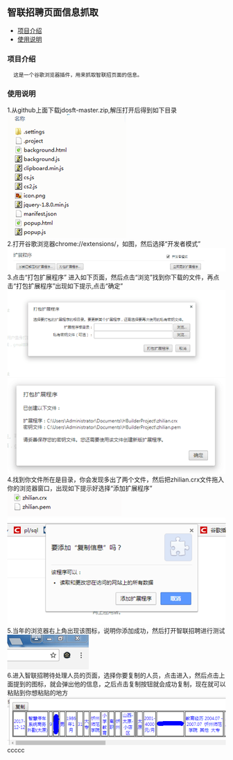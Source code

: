 ## 智联招聘页面信息抓取
* [项目介绍](#项目介绍)
* [使用说明](#使用说明)
### 项目介绍
	  这是一个谷歌浏览器插件，用来抓取智联招页面的信息。
### 使用说明
1.从github上面下载jdosft-master.zip,解压打开后得到如下目录<br>
![1.png](https://github.com/Hanyu-Harden/jdosft/blob/master/picture/1.png)<br>
2.打开谷歌浏览器chrome://extensions/，如图，然后选择“开发者模式”<br>
![2.png](https://github.com/Hanyu-Harden/jdosft/blob/master/picture/2.png)<br>
3.点击“打包扩展程序” 进入如下页面，然后点击“浏览”找到你下载的文件，再点击“打包扩展程序”出现如下提示,点击“确定”<br>
![3.png](https://github.com/Hanyu-Harden/jdosft/blob/master/picture/3.png)<br>
![4.png](https://github.com/Hanyu-Harden/jdosft/blob/master/picture/4.png)<br>
4.找到你文件所在是目录，你会发现多出了两个文件，然后把zhilian.crx文件拖入你的浏览器窗口，出现如下提示好选择“添加扩展程序”<br>
![5.png](https://github.com/Hanyu-Harden/jdosft/blob/master/picture/5.png)<br>
![6.png](https://github.com/Hanyu-Harden/jdosft/blob/master/picture/6.png)<br>
5.当年的浏览器右上角出现该图标，说明你添加成功，然后打开智联招聘进行测试<br>
![7.png](https://github.com/Hanyu-Harden/jdosft/blob/master/picture/7.png)<br>
6.进入智联招聘待处理人员的页面，选择你要复制的人员，点击进入，然后点击上面提到的图标，就会弹出他的信息，之后点击复制按钮就会成功复制，现在就可以粘贴到你想粘贴的地方<br>
![8.png](https://github.com/Hanyu-Harden/jdosft/blob/master/picture/8.png)<br>
ccccc
